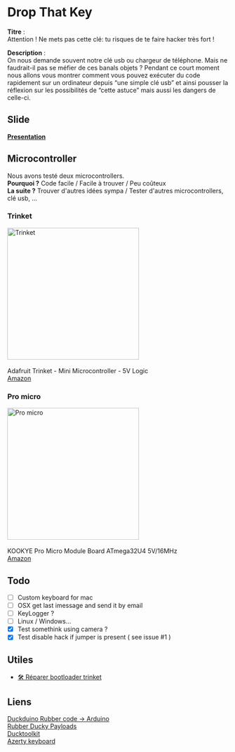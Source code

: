 # Drop That Key

**Titre** : <br>
Attention ! Ne mets pas cette clé: tu risques de te faire hacker très fort !

**Description** : <br>
On nous demande souvent notre clé usb ou chargeur de téléphone. Mais ne faudrait-il pas se méfier de ces banals objets ? Pendant ce court moment nous allons vous montrer comment vous pouvez exécuter du code rapidement sur un ordinateur depuis “une simple clé usb” et ainsi pousser la réflexion sur les possibilités de “cette astuce” mais aussi les dangers de celle-ci.

## Slide

[**Presentation**](https://slides.com/aurelienloyer/attention-hacker-fort)

## Microcontroller

Nous avons testé deux microcontrollers. <br>
**Pourquoi ?** Code facile / Facile à trouver / Peu coûteux <br>
**La suite ?** Trouver d'autres idées sympa / Tester d'autres microcontrollers, clé usb, ...

### **Trinket**

<img src="https://s3.amazonaws.com/media-p.slid.es/uploads/637110/images/4353770/trinket.png" alt="Trinket" width="300"/> <br>
<br>
Adafruit Trinket - Mini Microcontroller - 5V Logic <br>
[Amazon](https://amzn.to/2HR76pb)

### **Pro micro**

<img src="https://s3.amazonaws.com/media-p.slid.es/uploads/637110/images/4353771/pro_micro.png" alt="Pro micro" width="300"/> <br>
<br>
KOOKYE Pro Micro Module Board ATmega32U4 5V/16MHz <br>
[Amazon](https://amzn.to/2FMQd9e)

## Todo

* [ ] Custom keyboard for mac
* [ ] OSX get last imessage and send it by email
* [ ] KeyLogger ?
* [ ] Linux / Windows...
* [x] Test somethink using camera ?
* [x] Test disable hack if jumper is present ( see issue #1 )

## Utiles

* [🛠 Réparer bootloader trinket](https://learn.adafruit.com/introducing-trinket/repairing-bootloader)

## Liens

[Duckduino Rubber code -> Arduino](https://nurrl.github.io/Duckuino/)  
[Rubber Ducky Payloads](https://github.com/hak5darren/USB-Rubber-Ducky/wiki/Payloads)  
[Ducktoolkit](https://ducktoolkit.com/viewscript/all/)  
[Azerty keyboard](http://www.zem.fr/utiliser-mouse-keyboard-azerty-arduino-pro-micro-teensy/)
